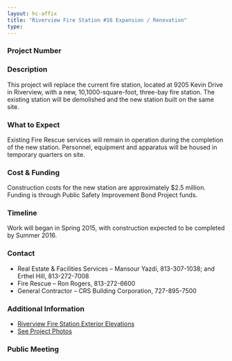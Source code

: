 ```yaml
---
layout: hc-affix
title: "Riverview Fire Station #16 Expansion / Renovation"
type:
---
```


### Project Number



### Description

This project will replace the current fire station, located at 9205 Kevin Drive in Riverview, with a new, 10,1000-square-foot, three-bay fire station. The existing station will be demolished and the new station built on the same site.

### What to Expect

Existing Fire Rescue services will remain in operation during the completion of the new station. Personnel, equipment and apparatus will be housed in temporary quarters on site.

### Cost & Funding

Construction costs for the new station are approximately $2.5 million. Funding is through Public Safety Improvement Bond Project funds.

### Timeline

Work will began in Spring 2015, with construction expected to be completed by Summer 2016.

### Contact

* Real Estate & Facilities Services – Mansour Yazdi, 813-307-1038; and Erthel Hill, 813-272-7008
* Fire Rescue – Ron Rogers, 813-272-6600
* General Contractor – CRS Building Corporation, 727-895-7500

### Additional Information

* [Riverview Fire Station Exterior Elevations](http://www.hillsboroughcounty.org/DocumentCenter/View/15497)
* [See Project Photos](http://www.hillsboroughcounty.org/gallery.aspx?AID=68)

### Public Meeting

